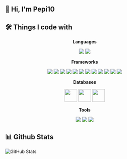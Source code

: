 ## 👋 Hi, I'm Pepi10

## 🛠️ Things I code with

<p align="center">
  <strong>Languages</strong>
</p>
<p align="center">
  <img src="https://img.shields.io/badge/-Python-3776AB?style=flat-square&logo=Python&logoColor=white" />
  <img src="https://img.shields.io/badge/-SQL-4479A1?style=flat-square&logo=SQL&logoColor=white" />
</p>

<p align="center">
  <strong>Frameworks</strong>
</p>
<p align="center">
  <img src="https://img.shields.io/badge/-Airflow-017CEE?style=flat-square&logo=Apache%20Airflow&logoColor=white" />
  <img src="https://img.shields.io/badge/-TensorFlow-FF6F00?style=flat-square&logo=TensorFlow&logoColor=white" />
  <img src="https://img.shields.io/badge/-PyTorch-EE4C2C?style=flat-square&logo=PyTorch&logoColor=white" />
  <img src="https://img.shields.io/badge/-Selenium-43B02A?style=flat-square&logo=Selenium&logoColor=white" />
  <img src="https://img.shields.io/badge/-BeautifulSoup-181717?style=flat-square&logo=BeautifulSoup&logoColor=white" />
  <img src="https://img.shields.io/badge/-Django-092E20?style=flat-square&logo=Django&logoColor=white" />
  <img src="https://img.shields.io/badge/-Flask?style=flat-square&logo=Flask&logoColor=white" />
  <img src="https://img.shields.io/badge/-Matplotlib-11557C?style=flat-square&logo=Matplotlib&logoColor=white" />
  <img src="https://img.shields.io/badge/-Seaborn-4E4E4E?style=flat-square&logo=Seaborn&logoColor=white" />
  <img src="https://img.shields.io/badge/-Plotly-3F4F75?style=flat-square&logo=Plotly&logoColor=white" />
  <img src="https://img.shields.io/badge/-Pandas-150458?style=flat-square&logo=Pandas&logoColor=white" />
  <img src="https://img.shields.io/badge/-OpenCV-5C3EE8?style=flat-square&logo=OpenCV&logoColor=white" />
</p>

<p align="center">
  <strong>Databases</strong>
</p>
<p align="center">
  <img src="https://cdn.jsdelivr.net/gh/devicons/devicon/icons/postgresql/postgresql-original.svg" width="40" height="40"/>
  <img src="https://cdn.jsdelivr.net/gh/devicons/devicon/icons/mysql/mysql-original.svg" width="40" height="40"/>
  <img src="https://cdn.jsdelivr.net/gh/devicons/devicon/icons/redis/redis-original.svg" width="40" height="40"/>
</p>

<p align="center">
  <strong>Tools</strong>
</p>
<p align="center">
  <img src="https://img.shields.io/badge/-Git-F05032?style=flat-square&logo=Git&logoColor=white" />
  <img src="https://img.shields.io/badge/-kubernetes-2496ED?style=flat-square&logo=kubernetes&logoColor=white" />
  <img src="https://img.shields.io/badge/-Docker-2496ED?style=flat-square&logo=Docker&logoColor=white" />
</p>

## 📊 Github Stats

![GitHub Stats](https://github-readme-stats.vercel.app/api?username=Pepi10&show_icons=true&theme=radical)




<!--
**Pepi10/Pepi10** is a ✨ _special_ ✨ repository because its `README.md` (this file) appears on your GitHub profile.

Here are some ideas to get you started:

- 🔭 I’m currently working on ...
- 🌱 I’m currently learning ...
- 👯 I’m looking to collaborate on ...
- 🤔 I’m looking for help with ...
- 💬 Ask me about ...
- 📫 How to reach me: ...
- 😄 Pronouns: ...
- ⚡ Fun fact: ...
-->
